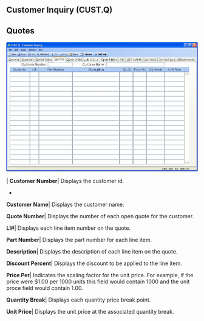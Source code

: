 ## Customer Inquiry (CUST.Q)
<PageHeader />

## Quotes

![](./CUST-Q-4.jpg)

| **Customer Number**|  Displays the customer id.

-  
**Customer Name**|  Displays the customer name.

**Quote Number**|  Displays the number of each open quote for the customer.

**LI#**|  Displays each line item number on the quote.

**Part Number**|  Displays the part number for each line item.

**Description**|  Displays the description of each line item on the quote.

**Discount Percent**|  Displays the discount to be applied to the line item.

**Price Per**|  Indicates the scaling factor for the unit price. For example,
if the price were $1.00 per 1000 units this field would contain 1000 and the
unit proce field would contain 1.00.

**Quantity Break**|  Displays each quantity price break point.

**Unit Price**|  Displays the unit price at the associated quantity break.


<badge text= "Version 8.10.57 " vertical="middle" />

<PageFooter />
